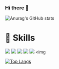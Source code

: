 ### Hi there 👋

![Anurag's GitHub stats](https://github-readme-stats.vercel.app/api?username=Ahrum&show_icons=true&theme=buefy)
# :muscle: Skills

<img src="https://img.shields.io/badge/HTML5-E34F26?style=flat-square&logo=HTML5&logoColor=white"/> <img src="![KakaoTalk_20230321_214503388_02](https://user-images.githubusercontent.com/100992862/226611489-15672b6e-c7e8-4854-a041-f2f4a7b43eb9.jpg)
https://img.shields.io/badge/CSS3-1572B6?style=flat-square&logo=CSS3&logoColor=white"/> <img src="https://img.shields.io/badge/JavaScript-F7DF1E?style=flat-square&logo=JavaScript&logoColor=white"/> <img src="https://img.shields.io/badge/CSS3-1572B6?style=flat-square&logo=CSS3&logoColor=white"/> <img src="https://img.shields.io/badge/JavaScript-F7DF1E?style=flat-square&logo=JavaScript&logoColor=white"/> <img 


[![Top Langs](https://github-readme-stats.vercel.app/api/top-langs/?username=AhrumKim&layout=compact)](https://github.com/AhrumKim/github-readme-stats)

